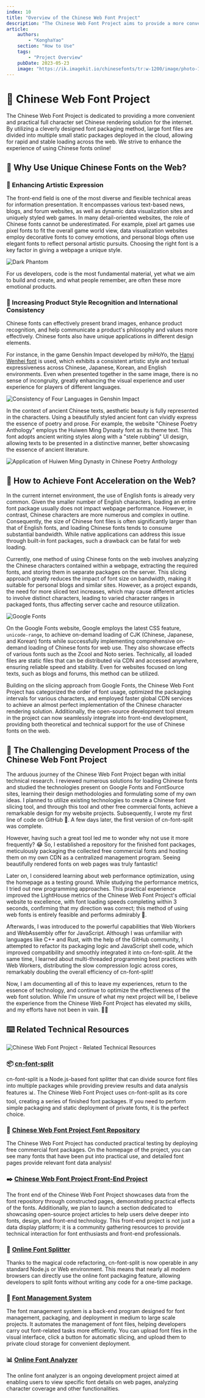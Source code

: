 ```yaml
---
index: 10
title: "Overview of the Chinese Web Font Project"
description: "The Chinese Web Font Project aims to provide a more convenient and practical full character set Chinese rendering solution for the internet. By employing a cleverly designed font packaging method, large font files are divided into multiple small static packages deployed in the cloud, ensuring fast and stable loading across the web. We are committed to enhancing the circulation experience of Chinese fonts online!"
article:
    authors:
        - "KonghaYao"
    section: "How to Use"
    tags:
        - "Project Overview"
    pubDate: 2023-05-23
    image: "https://ik.imagekit.io/chinesefonts/tr:w-1200/image/photo-1508804185872-d7badad00f7d.jfif"
---
```


# 📖 Chinese Web Font Project

The Chinese Web Font Project is dedicated to providing a more convenient and practical full character set Chinese rendering solution for the internet. By utilizing a cleverly designed font packaging method, large font files are divided into multiple small static packages deployed in the cloud, allowing for rapid and stable loading across the web. We strive to enhance the experience of using Chinese fonts online!

## 🤔 Why Use Unique Chinese Fonts on the Web?

### 🎨 Enhancing Artistic Expression

The front-end field is one of the most diverse and flexible technical areas for information presentation. It encompasses various text-based news, blogs, and forum websites, as well as dynamic data visualization sites and uniquely styled web games. In many detail-oriented websites, the role of Chinese fonts cannot be underestimated. For example, pixel art games use pixel fonts to fit the overall game world view, data visualization websites employ decorative fonts to convey emotions, and personal blogs often use elegant fonts to reflect personal artistic pursuits. Choosing the right font is a key factor in giving a webpage a unique style.

![Dark Phantom](/assets/pokemon_example.png)

For us developers, code is the most fundamental material, yet what we aim to build and create, and what people remember, are often these more emotional products.

### 🔔 Increasing Product Style Recognition and International Consistency

Chinese fonts can effectively present brand images, enhance product recognition, and help communicate a product's philosophy and values more effectively. Chinese fonts also have unique applications in different design elements.

For instance, in the game Genshin Impact developed by miHoYo, the [Hanyi Wenhei font](https://www.hanyi.com.cn/productdetail?id=986) is used, which exhibits a consistent artistic style and textual expressiveness across Chinese, Japanese, Korean, and English environments. Even when presented together in the same image, there is no sense of incongruity, greatly enhancing the visual experience and user experience for players of different languages.

![Consistency of Four Languages in Genshin Impact](/assets/genshin_example.png)

In the context of ancient Chinese texts, aesthetic beauty is fully represented in the characters. Using a beautifully styled ancient font can vividly express the essence of poetry and prose. For example, the website "Chinese Poetry Anthology" employs the Huiwen Ming Dynasty font as its theme text. This font adopts ancient writing styles along with a "stele rubbing" UI design, allowing texts to be presented in a distinctive manner, better showcasing the essence of ancient literature.

![Application of Huiwen Ming Dynasty in Chinese Poetry Anthology](/assets/chinese_poetry_example.png)

## 🚀 How to Achieve Font Acceleration on the Web?

In the current internet environment, the use of English fonts is already very common. Given the smaller number of English characters, loading an entire font package usually does not impact webpage performance. However, in contrast, Chinese characters are more numerous and complex in outline. Consequently, the size of Chinese font files is often significantly larger than that of English fonts, and loading Chinese fonts tends to consume substantial bandwidth. While native applications can address this issue through built-in font packages, such a drawback can be fatal for web loading.

Currently, one method of using Chinese fonts on the web involves analyzing the Chinese characters contained within a webpage, extracting the required fonts, and storing them in separate packages on the server. This slicing approach greatly reduces the impact of font size on bandwidth, making it suitable for personal blogs and similar sites. However, as a project expands, the need for more sliced text increases, which may cause different articles to involve distinct characters, leading to varied character ranges in packaged fonts, thus affecting server cache and resource utilization.

![Google Fonts](/assets/google_fonts_example.png)

On the Google Fonts website, Google employs the latest CSS feature, `unicode-range`, to achieve on-demand loading of CJK (Chinese, Japanese, and Korean) fonts while successfully implementing comprehensive on-demand loading of Chinese fonts for web use. They also showcase effects of various fonts such as the Zcool and Noto series. Technically, all loaded files are static files that can be distributed via CDN and accessed anywhere, ensuring reliable speed and stability. Even for websites focused on long texts, such as blogs and forums, this method can be utilized.

Building on the slicing approach from Google Fonts, the Chinese Web Font Project has categorized the order of font usage, optimized the packaging intervals for various characters, and employed faster global CDN services to achieve an almost perfect implementation of the Chinese character rendering solution. Additionally, the open-source development tool stream in the project can now seamlessly integrate into front-end development, providing both theoretical and technical support for the use of Chinese fonts on the web.

## 🎉 The Challenging Development Process of the Chinese Web Font Project

The arduous journey of the Chinese Web Font Project began with initial technical research. I reviewed numerous solutions for loading Chinese fonts and studied the technologies present on Google Fonts and FontSource sites, learning their design methodologies and formulating some of my own ideas. I planned to utilize existing technologies to create a Chinese font slicing tool, and through this tool and other free commercial fonts, achieve a remarkable design for my website projects. Subsequently, I wrote my first line of code on GitHub 📖. A few days later, the first version of cn-font-split was complete.

However, having such a great tool led me to wonder why not use it more frequently? 😂 So, I established a repository for the finished font packages, meticulously packaging the collected free commercial fonts and hosting them on my own CDN as a centralized management program. Seeing beautifully rendered fonts on web pages was truly fantastic!

Later on, I considered learning about web performance optimization, using the homepage as a testing ground. While studying the performance metrics, I tried out new programming approaches. This practical experience improved the LightHouse metrics of the Chinese Web Font Project's official website to excellence, with font loading speeds completing within 3 seconds, confirming that my direction was correct; this method of using web fonts is entirely feasible and performs admirably 🎉.

Afterwards, I was introduced to the powerful capabilities that Web Workers and WebAssembly offer for JavaScript. Although I was unfamiliar with languages like C++ and Rust, with the help of the GitHub community, I attempted to refactor its packaging logic and JavaScript shell code, which improved compatibility and smoothly integrated it into cn-font-split. At the same time, I learned about multi-threaded programming best practices with Web Workers, distributing the slow compression logic across cores, remarkably doubling the overall efficiency of cn-font-split!

Now, I am documenting all of this to leave my experiences, return to the essence of technology, and continue to optimize the effectiveness of the web font solution. While I'm unsure of what my next project will be, I believe the experience from the Chinese Web Font Project has elevated my skills, and my efforts have not been in vain. 🎇🌌

## ⌨️ Related Technical Resources

![Chinese Web Font Project - Related Technical Resources](/assets/how_we_deploy_font.png)

### 📦 [cn-font-split](https://www.npmjs.com/package/cn-font-split)

cn-font-split is a Node.js-based font splitter that can divide source font files into multiple packages while providing preview results and data analysis features 📊. The Chinese Web Font Project uses cn-font-split as its core tool, creating a series of finished font packages. If you need to perform simple packaging and static deployment of private fonts, it is the perfect choice.

### 🏪 [Chinese Web Font Project Font Repository](https://github.com/KonghaYao/chinese-free-web-font-storage)

The Chinese Web Font Project has conducted practical testing by deploying free commercial font packages. On the homepage of the project, you can see many fonts that have been put into practical use, and detailed font pages provide relevant font data analysis!

### ✒️ [Chinese Web Font Project Front-End Project](https://github.com/KonghaYao/chinese-free-web-font-storage/tree/feature/docs)

The front end of the Chinese Web Font Project showcases data from the font repository through constructed pages, demonstrating practical effects of the fonts. Additionally, we plan to launch a section dedicated to showcasing open-source project articles to help users delve deeper into fonts, design, and front-end technology. This front-end project is not just a data display platform; it is a community gathering resources to provide technical interaction for font enthusiasts and front-end professionals.

### 🍕 [Online Font Splitter](/online-split)

Thanks to the magical code refactoring, cn-font-split is now operable in any standard Node.js or Web environment. This means that nearly all modern browsers can directly use the online font packaging feature, allowing developers to split fonts without writing any code for a one-time package.

### 🤖 [Font Management System](https://github.com/KonghaYao/font-server)

The font management system is a back-end program designed for font management, packaging, and deployment in medium to large scale projects. It automates the management of font files, helping developers carry out font-related tasks more efficiently. You can upload font files in the visual interface, click a button for automatic slicing, and upload them to private cloud storage for convenient deployment.

### 📊 [Online Font Analyzer](/analyze)

The online font analyzer is an ongoing development project aimed at enabling users to view specific font details on web pages, analyzing character coverage and other functionalities.

